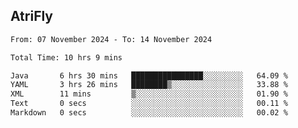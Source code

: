 ## AtriFly

<!--START_SECTION:waka-->

```txt
From: 07 November 2024 - To: 14 November 2024

Total Time: 10 hrs 9 mins

Java       6 hrs 30 mins   ████████████████░░░░░░░░░   64.09 %
YAML       3 hrs 26 mins   ████████▒░░░░░░░░░░░░░░░░   33.88 %
XML        11 mins         ▒░░░░░░░░░░░░░░░░░░░░░░░░   01.90 %
Text       0 secs          ░░░░░░░░░░░░░░░░░░░░░░░░░   00.11 %
Markdown   0 secs          ░░░░░░░░░░░░░░░░░░░░░░░░░   00.02 %
```

<!--END_SECTION:waka-->

